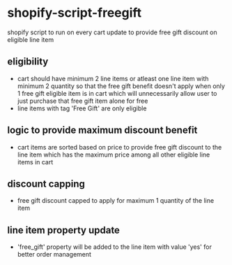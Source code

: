# shopify-script-freegift

shopify script to run on every cart update to provide free gift discount on eligible line item


## eligibility
- cart should have minimum 2 line items or atleast one line item with minimum 2 quantity
so that the free gift benefit doesn't apply when only 1 free gift eligible item is in cart which will unnecessarily allow user to just purchase that free gift item alone for free
- line items with tag 'Free Gift' are only eligible


## logic to provide maximum discount benefit
- cart items are sorted based on price to provide free gift discount to the line item which has the maximum price among all other eligible line items in cart


## discount capping
- free gift discount capped to apply for maximum 1 quantity of the line item


## line item property update
- 'free_gift' property will be added to the line item with value 'yes' for better order management

